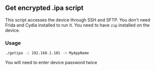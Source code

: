 ## Get encrypted .ipa script

This script accesses the device through SSH and SFTP. You don't need Frida and Cydia installed to run it. You need to have `zip` installed on the device.

### Usage
```sh
./getipa -i 192.168.1.101 -n MyAppName
```
You will need to enter device password twice
